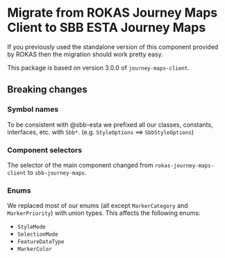 # Migrate from ROKAS Journey Maps Client to SBB ESTA Journey Maps

If you previously used the standalone version of this component provided by ROKAS then the migration should work pretty easy.

This package is based on version 3.0.0 of `journey-maps-client`.

## Breaking changes

### Symbol names

To be consistent with @sbb-esta we prefixed all our classes, constants, interfaces, etc. with `Sbb*`. (e.g. `StyleOptions` ==> `SbbStyleOptions`)

### Component selectors

The selector of the main component changed from `rokas-journey-maps-client` to `sbb-journey-maps`.

### Enums

We replaced most of our enums (all except `MarkerCategory` and `MarkerPriority`) with union types. This affects the following enums:

- `StyleMode`
- `SelectionMode`
- `FeatureDataType`
- `MarkerColor`
